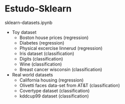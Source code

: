 # Estudo-Sklearn

sklearn-datasets.ipynb
- Toy dataset
    - Boston house prices (regression)
    - Diabetes (regression)
    - Physical excercise linnerud (regression)
    - Iris dataset (classification)
    - Digits (classification)
    - Wine (classification)
    - Breast cancer wisconsin (classification)
- Real world datasets
    - California housing (regression)
    - Olivetti faces data-set from AT&T (classification)
    - Covertype dataset (classification)
    - kddcup99 dataset (classification)
